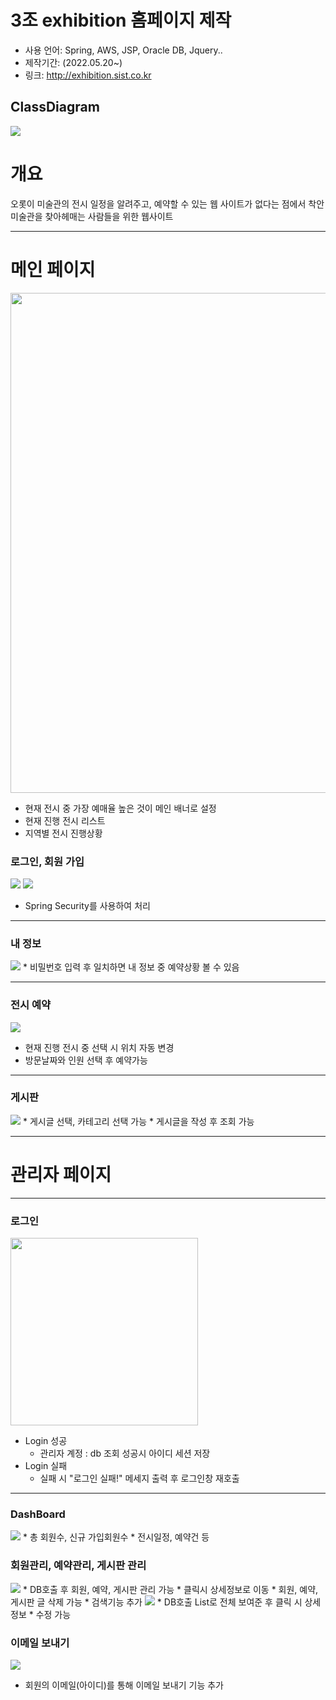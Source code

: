 # 3조 exhibition 홈페이지 제작
* 사용 언어: Spring, AWS, JSP, Oracle DB, Jquery..
* 제작기간: (2022.05.20~)
* 링크: http://exhibition.sist.co.kr

## ClassDiagram
<img src="https://user-images.githubusercontent.com/93374409/163676590-f85c0068-d2ae-4eca-92a7-9328433905c1.png"/>

# 개요
오롯이 미술관의 전시 일정을 알려주고, 
예약할 수 있는 웹 사이트가 없다는 점에서 착안
미술관을 찾아헤매는 사람들을 위한 웹사이트


-------------------
# 메인 페이지
<img src="https://user-images.githubusercontent.com/93374409/174593330-26141790-09ae-42a6-88e1-290fc897e8ec.png" width=auto height="800"/>

* 현재 전시 중 가장 예매율 높은 것이 메인 배너로 설정
* 현재 진행 전시 리스트 
* 지역별 전시 진행상황 

### 로그인, 회원 가입
<img src="https://user-images.githubusercontent.com/93374409/174593749-dfaa069b-67f4-45e7-a31b-42a2b040396a.png"/>
<img src= "https://user-images.githubusercontent.com/93374409/174594167-fed48dfb-251c-467c-83ab-6102c71d472f.PNG"/>

* Spring Security를 사용하여 처리

-------------------
### 내 정보
<img src="https://user-images.githubusercontent.com/93374409/174602796-ee4adf42-dd4c-45cd-91f4-b5ca810a5272.png"/>
* 비밀번호 입력 후 일치하면 내 정보 중 예약상황 볼 수 있음
 
-------------------
### 전시 예약
<img src="https://user-images.githubusercontent.com/93374409/174603758-2e8b3710-7025-4b35-8b4e-654ea2a643a4.png"/>

* 현재 진행 전시 중 선택 시 위치 자동 변경 
* 방문날짜와 인원 선택 후 예약가능

-------------------
### 게시판
<img src="https://user-images.githubusercontent.com/93374409/174604115-9a2fc06f-b227-421e-be11-d87b3ed5e705.png"/>
* 게시글 선택, 카테고리 선택 가능
* 게시글을 작성 후 조회 가능

-------------------

# 관리자 페이지 
-------------------
### 로그인
<img src="https://user-images.githubusercontent.com/93374409/163676765-9d10f7df-4c16-4e24-bc09-054ce2aad4ef.PNG" width="300" height=auto/>

* Login 성공
    * 관리자 계정 : db 조회 성공시 아이디 세션 저장
* Login 실패
    * 실패 시 "로그인 실패!" 메세지 출력 후 로그인창 재호출

-------------------
### DashBoard
<img src="https://user-images.githubusercontent.com/93374409/163676454-48369b71-9de9-4560-bcf2-5aef1ff588fe.PNG"/>
* 총 회원수, 신규 가입회원수
* 전시일정, 예약건 등

### 회원관리, 예약관리, 게시판 관리
<img src="https://user-images.githubusercontent.com/93374409/174604460-d9ced6e3-47e7-4f95-987e-2d7d41aa0e25.jpg"/>
* DB호출 후 회원, 예약, 게시판 관리 가능
* 클릭시 상세정보로 이동
* 회원, 예약, 게시판 글 삭제 가능
* 검색기능 추가

<img src="https://user-images.githubusercontent.com/93374409/174604864-0b9ccf5e-b1e6-411f-bd5e-d83fe9d7876d.jpg"/>
* DB호출 List로 전체 보여준 후 클릭 시 상세 정보 
* 수정 가능

### 이메일 보내기
<img src="https://user-images.githubusercontent.com/93374409/174604970-015db130-ddae-4e39-94fb-742ec4fd6f57.jpg"/>

* 회원의 이메일(아이디)를 통해 이메일 보내기 기능 추가

